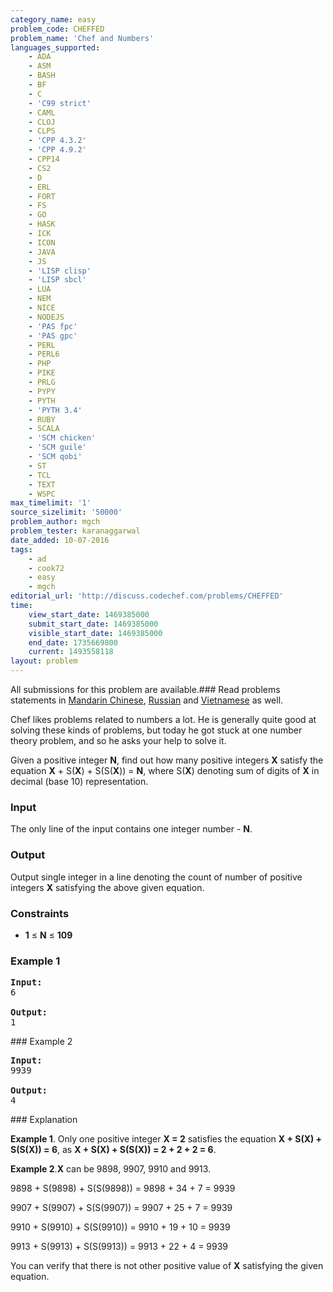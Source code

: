 ```yaml
---
category_name: easy
problem_code: CHEFFED
problem_name: 'Chef and Numbers'
languages_supported:
    - ADA
    - ASM
    - BASH
    - BF
    - C
    - 'C99 strict'
    - CAML
    - CLOJ
    - CLPS
    - 'CPP 4.3.2'
    - 'CPP 4.9.2'
    - CPP14
    - CS2
    - D
    - ERL
    - FORT
    - FS
    - GO
    - HASK
    - ICK
    - ICON
    - JAVA
    - JS
    - 'LISP clisp'
    - 'LISP sbcl'
    - LUA
    - NEM
    - NICE
    - NODEJS
    - 'PAS fpc'
    - 'PAS gpc'
    - PERL
    - PERL6
    - PHP
    - PIKE
    - PRLG
    - PYPY
    - PYTH
    - 'PYTH 3.4'
    - RUBY
    - SCALA
    - 'SCM chicken'
    - 'SCM guile'
    - 'SCM qobi'
    - ST
    - TCL
    - TEXT
    - WSPC
max_timelimit: '1'
source_sizelimit: '50000'
problem_author: mgch
problem_tester: karanaggarwal
date_added: 10-07-2016
tags:
    - ad
    - cook72
    - easy
    - mgch
editorial_url: 'http://discuss.codechef.com/problems/CHEFFED'
time:
    view_start_date: 1469385000
    submit_start_date: 1469385000
    visible_start_date: 1469385000
    end_date: 1735669800
    current: 1493558118
layout: problem
---
```

All submissions for this problem are available.###  Read problems statements in [Mandarin Chinese](http://www.codechef.com/download/translated/COOK72/mandarin/CHEFFED.pdf), [Russian](http://www.codechef.com/download/translated/COOK72/russian/CHEFFED.pdf) and [Vietnamese](http://www.codechef.com/download/translated/COOK72/vietnamese/CHEFFED.pdf) as well.

Chef likes problems related to numbers a lot. He is generally quite good at solving these kinds of problems, but today he got stuck at one number theory problem, and so he asks your help to solve it.

Given a positive integer **N**, find out how many positive integers **X** satisfy the equation **X** + S(**X**) + S(S(**X**)) = **N**, where S(**X**) denoting sum of digits of **X** in decimal (base 10) representation.

### Input

The only line of the input contains one integer number - **N**.

### Output

Output single integer in a line denoting the count of number of positive integers **X** satisfying the above given equation.

### Constraints

- **1** ≤ **N** ≤ **109**

### Example 1

<pre><b>Input:</b>
6

<b>Output:</b>
1
</pre>### Example 2

<pre><b>Input:</b>
9939

<b>Output:</b>
4
</pre>### Explanation

**Example 1**. Only one positive integer **X = 2** satisfies the equation **X + S(X) + S(S(X)) = 6**, as **X + S(X) + S(S(X)) = 2 + 2 + 2 = 6**.

**Example 2**.**X** can be 9898, 9907, 9910 and 9913.

9898 + S(9898) + S(S(9898)) = 9898 + 34 + 7 = 9939

9907 + S(9907) + S(S(9907)) = 9907 + 25 + 7 = 9939

9910 + S(9910) + S(S(9910)) = 9910 + 19 + 10 = 9939

9913 + S(9913) + S(S(9913)) = 9913 + 22 + 4 = 9939

You can verify that there is not other positive value of **X** satisfying the given equation.
